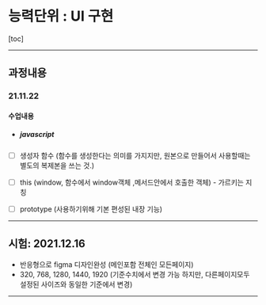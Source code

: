 # 능력단위 : UI 구현

[toc]

---

## 과정내용

### 21.11.22

#### 수업내용

- ##### javascript


- [ ] 생성자 함수 (함수를 생성한다는 의미를 가지지만, 원본으로 만들어서 사용할때는 별도의 복제본을 쓰는 것.)
- [ ] this (window, 함수에서 window객체 ,메서드안에서 호출한 객체) - 가르키는 지칭

- [ ] prototype (사용하기위해 기본 편성된 내장 기능)



---

## 시험: 2021.12.16

- 반응형으로 figma 디자인완성 (메인포함 전체인 모든페이지)
- 320, 768, 1280, 1440, 1920 (기준수치에서 변경 가능 하지만, 다른페이지모두 설정된 사이즈와 동일한 기준에서 변경)

---















